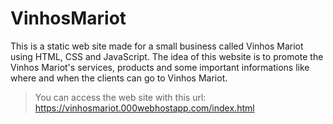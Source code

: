# VinhosMariot
This is a static web site made for a small business called Vinhos Mariot using HTML, CSS and JavaScript. The idea of this website is to promote the Vinhos Mariot's services, products and some important informations like where and when the clients can go to Vinhos Mariot.

> You can access the web site with this url: https://vinhosmariot.000webhostapp.com/index.html
